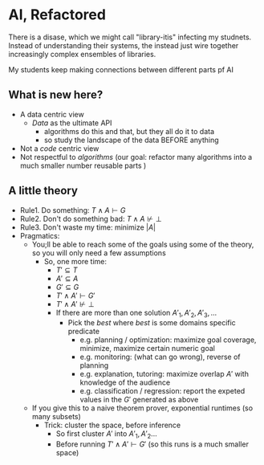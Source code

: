 # AI, Refactored

There is a disase, which we might call "library-itis" infecting
my studnets. Instead of understanding their systems, the instead
just wire together increasingly complex ensembles of libraries.

My students keep making connections between different parts
pf AI

## What is new here?

- A data  centric view
  - _Data_ as the ultimate API
    - algorithms do this and that, but they all do it to data
    - so study the landscape of the data BEFORE anything
- Not a _code_ centric view
- Not respectful to  _algorithms_  (our goal: refactor  many algorithms  into a much smaller number reusable parts )


## A little theory

- Rule1. Do something: $T \wedge A \vdash G$
- Rule2. Don't do something bad: $T\wedge A \not\vdash \bot$
- Rule3. Don't waste my time: minimize  $|A|$
- Pragmatics: 
  - You;ll be able to reach some of the goals using some of the theory, so you will only need a few assumptions
    - So, one more time:
      - $T' \subseteq T$
      - $A' \subseteq A$
      - $G' \subseteq G$
      - $T' \wedge A' \vdash G'$
      - $T' \wedge A' \not\vdash \bot$
      - If there are more than one solution $A'_1, A'_2, A'_3,...$
        - Pick the _best_ where _best_ is some domains specific predicate
          - e.g. planning / optimization: maximize goal coverage,   minimize, maximize certain numeric goal
          - e.g. monitoring: (what can go wrong), reverse of planning
          - e.g. explanation, tutoring: maximize overlap $A'$ with knowledge of the audience
          - e.g. classification / regression: report the expeted values in  the $G'$ generated as above
  - If you give this to a naive theorem prover, exponential   runtimes (so many subsets)
    - Trick: cluster the space, before inference
      - So first cluster $A'$ into  $A'_1,A'_2...$ 
      - Before running  $T' \wedge A' \vdash G'$ (so this runs is a much smaller space)
